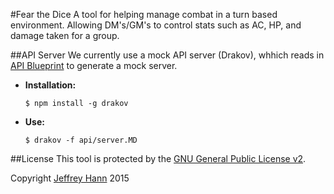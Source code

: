 #Fear the Dice
A tool for helping manage combat in a turn based environment. Allowing DM's/GM's to control stats such as AC, HP, and damage taken for a group.

##API Server
We currently use a mock API server (Drakov), whhich reads in [API Blueprint](https://apiblueprint.org/) to generate a mock server.

* **Installation:**

    ```
    $ npm install -g drakov
    ```
* **Use:**

    ```
    $ drakov -f api/server.MD
    ```

##License
This tool is protected by the [GNU General Public License v2](http://www.gnu.org/licenses/gpl-2.0.html).

Copyright [Jeffrey Hann](http://jeffreyhann.ca/) 2015

